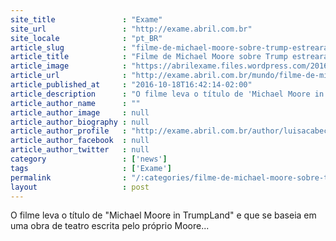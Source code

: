 ```yaml
---
site_title               : "Exame"
site_url                 : "http://exame.abril.com.br"
site_locale              : "pt_BR"
article_slug             : "filme-de-michael-moore-sobre-trump-estreara-amanha-nos-eua"
article_title            : "Filme de Michael Moore sobre Trump estreará amanhã nos EUA"
article_image            : "https://abrilexame.files.wordpress.com/2016/09/size_960_16_9_donald-trump341.jpg?quality=70&strip=all&w=960"
article_url              : "http://exame.abril.com.br/mundo/filme-de-michael-moore-sobre-trump-estreara-amanha-nos-eua/"
article_published_at     : "2016-10-18T16:42:14-02:00"
article_description      : "O filme leva o título de 'Michael Moore in TrumpLand' e que se baseia em uma obra de teatro escrita pelo próprio Moore..."
article_author_name      : ""
article_author_image     : null
article_author_biography : null
article_author_profile   : "http://exame.abril.com.br/author/luisacabeceiro/"
article_author_facebook  : null
article_author_twitter   : null
category                 : ['news']
tags                     : ['Exame']
permalink                : "/:categories/filme-de-michael-moore-sobre-trump-estreara-amanha-nos-eua/"
layout                   : post
---
```


O filme leva o título de "Michael Moore in TrumpLand" e que se baseia em uma obra de teatro escrita pelo próprio Moore...
